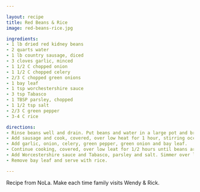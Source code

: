 ```yaml
---

layout: recipe
title: Red Beans & Rice
image: red-beans-rice.jpg

ingredients:
- 1 lb dried red kidney beans
- 2 quarts water
- 1 lb country sausage, diced
- 3 cloves garlic, minced
- 1 1/2 C chopped onion
- 1 1/2 C chopped celery
- 2/3 C chopped green onions
- 1 bay leaf
- 1 tsp worchestershire sauce
- 3 tsp Tabasco
- 1 TBSP parsley, chopped
- 1 1/2 tsp salt
- 2/3 C green pepper
- 3-4 C rice

directions:
- Rinse beans well and drain. Put beans and water in a large pot and bring to a boil. Reduce heat and simmer 40 minutes.
- Add sausage and cook, covered, over low heat for 1 hour, stirring occassionally. 
- Add garlic, onion, celery, green pepper, green onion and bay leaf.
- Continue cooking, covered, over low leat for 1/2 hours until beans are soft.
- Add Worcestershire sauce and Tabasco, parsley and salt. Simmer over low heat for 5 minutes.
- Remove bay leaf and serve with rice.

---
```

Recipe from NoLa. Make each time family visits Wendy & Rick.